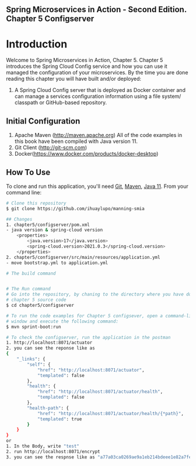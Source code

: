 ## Spring Microservices in Action - Second Edition. Chapter 5 Configserver

# Introduction
Welcome to Spring Microservices in Action, Chapter 5.  Chapter 5 introduces the Spring Cloud Config service and how you can use it managed the configuration of your microservices.  By the time you are done reading this chapter you will have built and/or deployed:

1.  A Spring Cloud Config server that is deployed as Docker container and can manage a services configuration information using a file system/ classpath or GitHub-based repository.

## Initial Configuration
1.	Apache Maven (http://maven.apache.org)  All of the code examples in this book have been compiled with Java version 11.
2.	Git Client (http://git-scm.com)
3.  Docker(https://www.docker.com/products/docker-desktop)

## How To Use

To clone and run this application, you'll need [Git](https://git-scm.com), [Maven](https://maven.apache.org/), [Java 11](https://www.oracle.com/technetwork/java/javase/downloads/jdk11-downloads-5066655.html). From your command line:

```bash
# Clone this repository
$ git clone https://github.com/ihuaylupo/manning-smia

## Changes
1. chapter5/configserver/pom.xml 
- java version & spring-cloud version
    <properties>
		<java.version>17</java.version>
		<spring-cloud.version>2021.0.3</spring-cloud.version>
	</properties>
2. chapter5/configserver/src/main/resources/application.yml
- move bootstrap.yml to application.yml

# The build command


# The Run command
# Go into the repository, by chaning to the directory where you have downloaded the 
# chapter 5 source code
$ cd chapter5/configserver

# To run the code examples for Chapter 5 configsever, open a command-line 
# window and execute the following command:
$ mvn sprint-boot:run

# To check the configserver, run the application in the postman
1. http://localhost:8071/actuator
2. you can see the reponse like as
{
    "_links": {
        "self": {
            "href": "http://localhost:8071/actuator",
            "templated": false
        },
        "health": {
            "href": "http://localhost:8071/actuator/health",
            "templated": false
        },
        "health-path": {
            "href": "http://localhost:8071/actuator/health/{*path}",
            "templated": true
        }
    }
}
or
1. In the Body, write "test"
2. run http://localhost:8071/encrypt
3. you can see the respnse like as "a77a03ca0269ae9a1eb214bdeee1e82a7feb2f643ee8e7f0e3cf5d8b91a60f15"





    